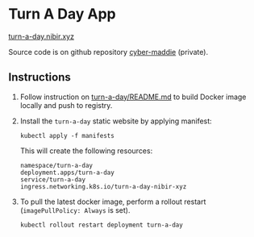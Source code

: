 # Turn A Day App

[turn-a-day.nibir.xyz](http://turn-a-day.nibir.xyz/)

Source code is on github repository [cyber-maddie](https://github.com/nbir/turn-a-day) (private).

## Instructions

1. Follow instruction on [turn-a-day/README.md](https://github.com/nbir/turn-a-day/blob/main/README.md) to build Docker image locally and push to registry.

2. Install the `turn-a-day` static website by applying manifest:
    ```
    kubectl apply -f manifests
    ```

    This will create the following resources:
    ```
    namespace/turn-a-day
    deployment.apps/turn-a-day
    service/turn-a-day
    ingress.networking.k8s.io/turn-a-day-nibir-xyz
    ```

3. To pull the latest docker image, perform a rollout restart (`imagePullPolicy: Always` is set). 
    ```
    kubectl rollout restart deployment turn-a-day
    ```
